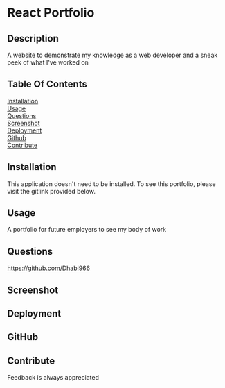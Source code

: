 # React Portfolio

## Description

A website to demonstrate my knowledge as a web developer and a sneak peek of what I've worked on

## Table Of Contents

[Installation](#installation) <br>
[Usage](#usage) <br>
[Questions](#questions) <br>
[Screenshot](#screenshot) <br>
[Deployment](#deployment) <br>
[Github](#github) <br>
[Contribute](#contribute) <br>

## Installation

This application doesn't need to be installed. To see this portfolio, please visit the gitlink provided below.

## Usage

A portfolio for future employers to see my body of work

## Questions

https://github.com/Dhabi966


## Screenshot



## Deployment

## GitHub

## Contribute
Feedback is always appreciated

